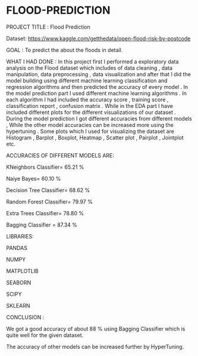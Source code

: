 # FLOOD-PREDICTION

PROJECT TITLE : Flood Prediction

Dataset: https://www.kaggle.com/getthedata/open-flood-risk-by-postcode

GOAL : To predict the about the floods in detail.

WHAT I HAD DONE : In this project first I performed a exploratory data analysis on the Flood dataset which includes of data cleaning , data manipulation, data preprocessing , data visualization and after that I did the model building using different machine learning classification and regression algorithms and then predicted the accuracy of every model . In the model prediction part I used different machine learning algorithms . In each algorithm I had included the accuracy score , training score , classification report , confusion matrix . While in the EDA part I have included different plots for the different visualizations of our dataset . During the model prediction I got different accuracies from different models , While the other model accuracies can be increased more using the hypertuning . Some plots which I used for visualizing the dataset are Histogram , Barplot , Boxplot, Heatmap , Scatter plot , Pairplot , Jointplot etc.

ACCURACIES OF DIFFERENT MODELS ARE:

KNeighbors Classifier= 65.21 %

Naiye Bayes= 60.10 %

Decision Tree Classifier= 68.62 %

Random Forest Classifier= 79.97 %

Extra Trees Classifier= 78.80 %

Bagging Classifier = 87.34 %

LIBRARIES:

PANDAS

NUMPY

MATPLOTLIB

SEABORN

SCIPY

SKLEARN

CONCLUSION :

We got a good accuracy of about 88 % using Bagging Classifier which is quite well for the given dataset.

The accuracy of other models can be increased further by HyperTuning.

